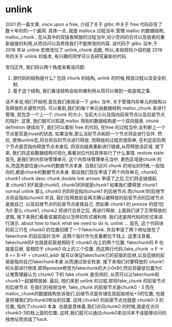 # unlink
2001 的一篇文章, once upon a free, 介绍了关于 glibc 中关于 free 代码存在了数十年的的一个漏洞. 
具体一点, 就是 malloca 过程当中,管理 malloc 的数据结构, malloc\_chunk , 在从其中的双链表释放的过程当中,对小空间的合并以及链表的重新链接的利用,从而访问以及修改我们不能修改的内容. 
该代码于 glibc 当中,于 2018 年从 unlink 宏修改位了 unlink_chunk 函数, 所以,本视频将介绍的是 2018 年的关于 unlink 的版本, 有兴趣的同学可以去研究最新的代码.

言归正传, 我们将以两个角度来看该问题: 
1. 源代码的结构是什么? 包括 chunk 的结构, unlink 的时候,释放过程以及安全机制.
2. 基于这个结构, 我们看该结构会如何被利用从而可以做到一些逾规之事.

话不多说,咱们开始吧.首先我们来阅读一下 glibc 当中, 关于管理内存单元的结构以及释放的关键性代码.
可以看到,我们的每个单元由数据结构 malloc_chunk 来进行管理,
其包含一个上一个 chunk 的大小, 当前大小以及指向前驱节点以及后驱节点的指针.
这里, 我们就可以知道,malloc 得到的数据结构是一个双向链表.
chunk definition
继续向下, 我们可以看到 free 的代码, 在free 的过程当中,会判断上一个节点是否是inuse的状态.
如果没有,那么当前节点和前一个节点将会进行合并.
然后, 使用unlink宏,将合并后的节点进行释放.
而释放的过程页很简单, 在判定前后两个节点是否指向释放节点本身后.
将双向链表重新进行链接,从而释放该区域.
接下来, 我们将这些数据结构可视化,看看对应代码具体执行了什么事情.
restore state
首先, 是我们的内存块管理单元.
这个内存块管理单元当中, 黄色区域是chunk 的头,而蓝色部位是chunk的数据节点本身.
当我们访问 chunk 的地址的时候,一般指向的,都是chunk的数据节点本身.
假设我们现在申请了两个内存单元, chunk0, chunk1
chunk desc 
chunk double link arrows
申请了之后,它们将会链接起来.chunk1 的F就是chunk0,
chunk0的B就是chunk1
如果我们要释放 chunk1
normal unlink
那么 chunk0 的B将会指向chunk1 的后继节点.而chunk1的后继节点将会指向chunk0
并且, 我们在释放前会再次确认被释放的前驱节点的后继节点是我自己.
以及后继节点的前驱节点是我自己.
而如果 chunk1 的 presize 的低1位为0
那么 chunk1, chunk2 将进行合并之后, 再进行释放.
上面我们讲了正常释放的逻辑, 接下来我们看看该漏洞会以怎样的形式被利用.
我们还是用代码的形式来进行演示.
about how to hack
what we need to do is, unlink ...
首先, 这个代码块的前三行在 chunk0 的位置创建了一个fakechunk.
并且申请了两个地址放在了 fakechunk 的前后指针当中.
这两个指针作为变量都位于栈上.
这里注意看, fakechunk的F也就是前驱是相较于 chunk0 向上的两个位置.
fakechunk的 B 也就是后继, 是相较于 chunk0 向上的三个位置.
而这两行代码,fake_chunk -> F -> B == B->F = chunk0_addr
就可以保证fakechunk它的前驱的后继,以及后继的前驱是指向自己fakechunk本身.从而通过安全检查.
接下来咱们对要释放的 chunk1 的头部进行修改.即将presize修改为fakechunk的大小0x80,然后将最低位置为0
让堆管理器认为 chunk0 下的 fake chunk 是空闲的. 从而可以让fakechunk和chunk1一起被释放掉.
最后, 咱们来到 unlink 的过程.即将fake_chunk 的前驱节点的后继节点.
在我们的视频当中, fake_chunk 的前驱节点是chunk0 - 3
而在malloc_chunk的数据结构告诉我们,后继节点是存储在其起始地址+3的位置,
也就是存储我们的chunk0地址的位置.
这样,chunk0 的前驱节点也就是 chunk0-3 的位置, 指向了chunk0 本身.
也就是意味着,我们访问chunk0 的时候,就是在访问chunk0-3的栈上面的位置.
这样,我们就可以通过chunk0来访问本不该能够访问的栈地址而完成了hack.
